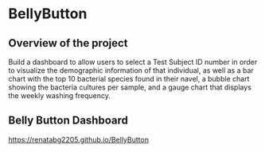 # BellyButton

## Overview of the project
Build a dashboard to allow users to select a Test Subject ID number in order to visualize the demographic information of that individual, as well as a bar chart with the top 10 bacterial species found in their navel, a bubble chart showing the bacteria cultures per sample, and a gauge chart that displays the weekly washing frequency.

## Belly Button Dashboard
<a href="https://renatabg2205.github.io/BellyButton" target="_blank">https://renatabg2205.github.io/BellyButton</a>